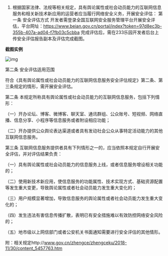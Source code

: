 1. 根据国家法律、法规等相关规定，具有舆论属性或社会动员能力的互联网信息服务和相关新技术新应用的运营者应当履行网络安全义务，开展安全评估： 第一条 安全评估方式 开发者需登录全国互联网安全服务管理平台开展安全评估，平台网址：https://www.beian.gov.cn/portal/index?token=97d8ec3b-355b-407a-ad04-f7fb03c5cbba 完成评估后，需在233乐园开发者后台上传安全评估报告副本及评估完成截图。
  
 **截图实例**   

![img](https://arkimg.ark.online/(null)-20240520180416887.png)

第二条 安全评估适用范围 

符合《具有舆论属性或社会动员能力的互联网信息服务安全评估规定》第二条、第三条规定的情形，需开展安全评估。 

第二条 本规定所称具有舆论属性或社会动员能力的互联网信息服务，包括下列情形： 

（一）开办论坛、博客、微博客、聊天室、通讯群组、公众账号、短视频、网络直播、信息分享、小程序等信息服务或者附设相应功能； 

（二）开办提供公众舆论表达渠道或者具有发动社会公众从事特定活动能力的其他互联网信息服务。 

第三条 互联网信息服务提供者具有下列情形之一的，应当依照本规定自行开展安全评估，并对评估结果负责： 

（一）具有舆论属性或社会动员能力的信息服务上线，或者信息服务增设相关功能的； 

（二）使用新技术新应用，使信息服务的功能属性、技术实现方式、基础资源配置等发生重大变更，导致舆论属性或者社会动员能力发生重大变化的；

（三）用户规模显著增加，导致信息服务的舆论属性或者社会动员能力发生重大变化的； 

（四）发生违法有害信息传播扩散，表明已有安全措施难以有效防控网络安全风险的； 

（五）地市级以上网信部门或者公安机关书面通知需要进行安全评估的其他情形。 

附：相关规定http://www.gov.cn/zhengce/zhengceku/2018-11/30/content_5457763.htm

